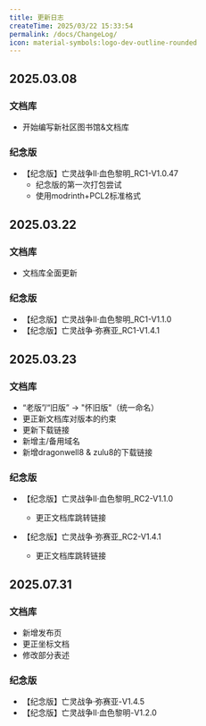 ```yaml
---
title: 更新日志
createTime: 2025/03/22 15:33:54
permalink: /docs/ChangeLog/
icon: material-symbols:logo-dev-outline-rounded
---
```

## 2025.03.08

### 文档库

- 开始编写新社区图书馆&文档库

### 纪念版

- 【纪念版】亡灵战争Ⅱ·血色黎明_RC1-V1.0.47
    - 纪念版的第一次打包尝试
    - 使用modrinth+PCL2标准格式

## 2025.03.22

### 文档库

- 文档库全面更新

### 纪念版

- 【纪念版】亡灵战争Ⅱ·血色黎明_RC1-V1.1.0
- 【纪念版】亡灵战争·弥赛亚_RC1-V1.4.1

## 2025.03.23

### 文档库

  - “老版”/“旧版” -> "怀旧版"（统一命名）
  - 更正新文档库对版本的约束
  - 更新下载链接
  - 新增主/备用域名
  - 新增dragonwell8 & zulu8的下载链接

### 纪念版

  - 【纪念版】亡灵战争Ⅱ·血色黎明_RC2-V1.1.0
     - 更正文档库跳转链接
  
  -  【纪念版】亡灵战争·弥赛亚_RC2-V1.4.1
     - 更正文档库跳转链接  

## 2025.07.31

### 文档库

  - 新增发布页
  - 更正坐标文档
  - 修改部分表述

### 纪念版
  - 【纪念版】亡灵战争·弥赛亚-V1.4.5
  - 【纪念版】亡灵战争Ⅱ·血色黎明-V1.2.0